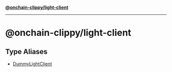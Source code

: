 [**@onchain-clippy/light-client**](README.md)

***

# @onchain-clippy/light-client

## Type Aliases

- [DummyLightClient](type-aliases/DummyLightClient.md)
